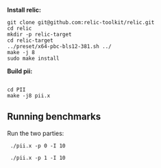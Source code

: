 **Install relic:**
```
git clone git@github.com:relic-toolkit/relic.git
cd relic
mkdir -p relic-target
cd relic-target
../preset/x64-pbc-bls12-381.sh ../
make -j 8
sudo make install
```

**Build pii:**
```

cd PII
make -j8 pii.x 
```

## Running benchmarks

Run the two parties:

` ./pii.x -p 0 -I 10`

` ./pii.x -p 1 -I 10`